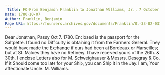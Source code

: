 ```yaml
---
 Title: FO-From Benjamin Franklin to Jonathan Williams, Jr., 7 October 1780
Date: 1780-10-07
Author: Franklin, Benjamin
Page URL: https://founders.archives.gov/documents/Franklin/01-33-02-0315
---
```


Dear Jonathan,
Passy Oct 7. 1780.
Enclosed is the passport for the Saltpetre. I found no Difficulty is obtaining it from the Farmers General. They would have made the Exchange if ours had been at Bordeaux or Marseilles; but at St. Maloes they have no Refinery.
I have received yours of the 26th. & 30th.
I enclose Letters also for M. Schweighauser & Messrs. Desegray & Co.
If it Should come too late for your Ship, you can Ship it in the Jay.
I am, Your affectionate Uncle.
M. Williams.

